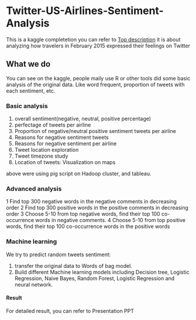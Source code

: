# Twitter-US-Airlines-Sentiment-Analysis
This is a kaggle completetion you can refer to [Top description](https://www.kaggle.com/crowdflower/twitter-airline-sentiment)
it is about analyzing how travelers in February 2015 expressed their feelings on Twitter


## What we do
You can see on the kaggle, people maily use R or other tools did some basic analysis of the original data. Like word frequent, proportion of tweets with each sentiment, etc.

### Basic analysis
1. overall sentiment(negative, neutral, positive percentage)
2. perfectage of tweets per airline
3. Proportion of negative/neutral positive sentiment tweets per airline
4. Reasons for negative sentiment tweets
5. Reasons for negative sentiment per airline
6. Tweet location exploration
7. Tweet timezone study
8. Location of tweets: Visualization on maps

above were using pig script on Hadoop cluster, and tableau.

### Advanced analysis
1 Find top 300 negative words in the negative comments in decreasing order 
2 Find top 300 positive words in the positive comments in decreasing order 
3 Choose 5-10 from top negative words, find their top 100 co-occurrence words in negative comments. 4 Choose 5-10 from top positive words, find their top 100 co-occurrence words in the positive words

### Machine learning 
We try to predict random tweets sentiment:
1. transfer the original data to Words of bag model.
2. Build different Machine learning models including Decision tree, Logistic Regression, Naive Bayes, Random Forest, Logistic Regression 
and neural network.

#### Result
For detailed result, you can refer to Presentation PPT
